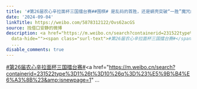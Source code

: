 ```yaml
---
title: '#第26届农心辛拉面杯三国擂台赛##围棋# 是乱码的首胜，还是蜗壳突破“一胜”魔咒的开端[doge]广濑优一的话，说实话个人还是很看好他，记得上半年和虎丸聊天的时...'
date: '2024-09-04'
linkTitle: https://weibo.com/5878312122/Ovs62acGS
source: 找借口安静的微博
description: <a href="https://m.weibo.cn/search?containerid=231522type%3D1%26t%3D10%26q%3D%23%E7%AC%AC26%E5%B1%8A%E5%86%9C%E5%BF%83%E8%BE%9B%E6%8B%89%E9%9D%A2%E6%9D%AF%E4%B8%89%E5%9B%BD%E6%93%82%E5%8F%B0%E8%B5%9B%23&amp;extparam=%23%E7%AC%AC26%E5%B1%8A%E5%86%9C%E5%BF%83%E8%BE%9B%E6%8B%89%E9%9D%A2%E6%9D%AF%E4%B8%89%E5%9B%BD%E6%93%82%E5%8F%B0%E8%B5%9B%23"
  data-hide=""><span class="surl-text">#第26届农心辛拉面杯三国擂台赛#</span></a><a href="https://m.weibo.cn/search?containerid=231522type%3D1%26t%3D10%26q%3D%23%E5%9B%B4%E6%A3%8B%23&amp;isnewpage=1"
  ...
disable_comments: true
---
```

<a href="https://m.weibo.cn/search?containerid=231522type%3D1%26t%3D10%26q%3D%23%E7%AC%AC26%E5%B1%8A%E5%86%9C%E5%BF%83%E8%BE%9B%E6%8B%89%E9%9D%A2%E6%9D%AF%E4%B8%89%E5%9B%BD%E6%93%82%E5%8F%B0%E8%B5%9B%23&amp;extparam=%23%E7%AC%AC26%E5%B1%8A%E5%86%9C%E5%BF%83%E8%BE%9B%E6%8B%89%E9%9D%A2%E6%9D%AF%E4%B8%89%E5%9B%BD%E6%93%82%E5%8F%B0%E8%B5%9B%23" data-hide=""><span class="surl-text">#第26届农心辛拉面杯三国擂台赛#</span></a><a href="https://m.weibo.cn/search?containerid=231522type%3D1%26t%3D10%26q%3D%23%E5%9B%B4%E6%A3%8B%23&amp;isnewpage=1" ...
